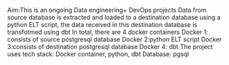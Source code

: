 Aim:This is an ongoing Data engineering+ DevOps projects
Data from source database is extracted and loaded to a destination database using a python ELT script, the data received
in this destination database is transfotmed using dbt
In total, there are 4 docker containers
Docker 1: consists of source postgresql database
Docker 2:python ELT script 
Docker 3:consists of destination postgresql database
Docker 4: dbt
The project uses
tech stack: Docker container, python, dbt 
Database: pgsql

